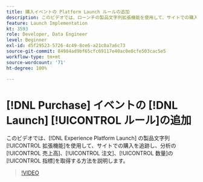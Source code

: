 ```yaml
---
title: 購入イベントの Platform Launch ルールの追加
description: このビデオでは、ローンチの製品文字列拡張機能を使用して、サイトでの購入を追跡し、分析の売上高、注文件数、数量の指標を取得する方法を説明します。
feature: Launch Implementation
kt: 3593
role: Developer, Data Engineer
level: Beginner
exl-id: d5f29523-5726-4c49-8ce6-a21c0a7a6c73
source-git-commit: 84984ad9bf65cfc69117e40ac0e0cfe503cac5e5
workflow-type: tm+mt
source-wordcount: '71'
ht-degree: 100%

---
```


# [!DNL Purchase] イベントの [!DNL Launch] [!UICONTROL ルール]の追加

このビデオでは、[!DNL Experience Platform Launch] の製品文字列[!UICONTROL 拡張機能]を使用して、サイトでの購入を追跡し、分析の[!UICONTROL 売上高]、[!UICONTROL 注文]、[!UICONTROL 数量]の[!UICONTROL 指標]を取得する方法を説明します。

>[!VIDEO](https://video.tv.adobe.com/v/28766/?quality=12&learn=on)
